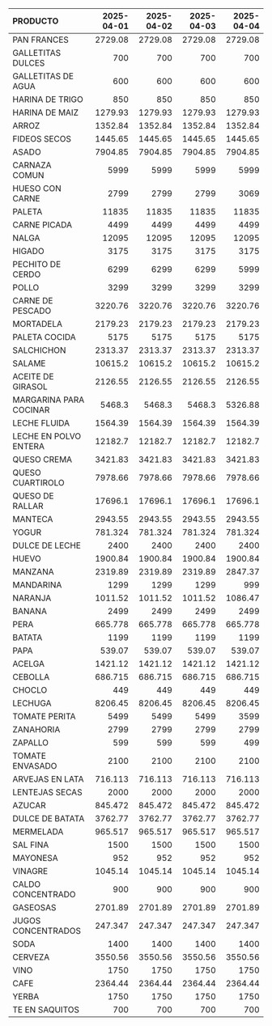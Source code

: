 | PRODUCTO               |   2025-04-01 |   2025-04-02 |   2025-04-03 |   2025-04-04 |
|:-----------------------|-------------:|-------------:|-------------:|-------------:|
| PAN FRANCES            |     2729.08  |     2729.08  |     2729.08  |     2729.08  |
| GALLETITAS DULCES      |      700     |      700     |      700     |      700     |
| GALLETITAS DE AGUA     |      600     |      600     |      600     |      600     |
| HARINA DE TRIGO        |      850     |      850     |      850     |      850     |
| HARINA DE MAIZ         |     1279.93  |     1279.93  |     1279.93  |     1279.93  |
| ARROZ                  |     1352.84  |     1352.84  |     1352.84  |     1352.84  |
| FIDEOS SECOS           |     1445.65  |     1445.65  |     1445.65  |     1445.65  |
| ASADO                  |     7904.85  |     7904.85  |     7904.85  |     7904.85  |
| CARNAZA COMUN          |     5999     |     5999     |     5999     |     5999     |
| HUESO CON CARNE        |     2799     |     2799     |     2799     |     3069     |
| PALETA                 |    11835     |    11835     |    11835     |    11835     |
| CARNE PICADA           |     4499     |     4499     |     4499     |     4499     |
| NALGA                  |    12095     |    12095     |    12095     |    12095     |
| HIGADO                 |     3175     |     3175     |     3175     |     3175     |
| PECHITO DE CERDO       |     6299     |     6299     |     6299     |     5999     |
| POLLO                  |     3299     |     3299     |     3299     |     3299     |
| CARNE DE PESCADO       |     3220.76  |     3220.76  |     3220.76  |     3220.76  |
| MORTADELA              |     2179.23  |     2179.23  |     2179.23  |     2179.23  |
| PALETA COCIDA          |     5175     |     5175     |     5175     |     5175     |
| SALCHICHON             |     2313.37  |     2313.37  |     2313.37  |     2313.37  |
| SALAME                 |    10615.2   |    10615.2   |    10615.2   |    10615.2   |
| ACEITE DE GIRASOL      |     2126.55  |     2126.55  |     2126.55  |     2126.55  |
| MARGARINA PARA COCINAR |     5468.3   |     5468.3   |     5468.3   |     5326.88  |
| LECHE FLUIDA           |     1564.39  |     1564.39  |     1564.39  |     1564.39  |
| LECHE EN POLVO ENTERA  |    12182.7   |    12182.7   |    12182.7   |    12182.7   |
| QUESO CREMA            |     3421.83  |     3421.83  |     3421.83  |     3421.83  |
| QUESO CUARTIROLO       |     7978.66  |     7978.66  |     7978.66  |     7978.66  |
| QUESO DE RALLAR        |    17696.1   |    17696.1   |    17696.1   |    17696.1   |
| MANTECA                |     2943.55  |     2943.55  |     2943.55  |     2943.55  |
| YOGUR                  |      781.324 |      781.324 |      781.324 |      781.324 |
| DULCE DE LECHE         |     2400     |     2400     |     2400     |     2400     |
| HUEVO                  |     1900.84  |     1900.84  |     1900.84  |     1900.84  |
| MANZANA                |     2319.89  |     2319.89  |     2319.89  |     2847.37  |
| MANDARINA              |     1299     |     1299     |     1299     |      999     |
| NARANJA                |     1011.52  |     1011.52  |     1011.52  |     1086.47  |
| BANANA                 |     2499     |     2499     |     2499     |     2499     |
| PERA                   |      665.778 |      665.778 |      665.778 |      665.778 |
| BATATA                 |     1199     |     1199     |     1199     |     1199     |
| PAPA                   |      539.07  |      539.07  |      539.07  |      539.07  |
| ACELGA                 |     1421.12  |     1421.12  |     1421.12  |     1421.12  |
| CEBOLLA                |      686.715 |      686.715 |      686.715 |      686.715 |
| CHOCLO                 |      449     |      449     |      449     |      449     |
| LECHUGA                |     8206.45  |     8206.45  |     8206.45  |     8206.45  |
| TOMATE PERITA          |     5499     |     5499     |     5499     |     3599     |
| ZANAHORIA              |     2799     |     2799     |     2799     |     2799     |
| ZAPALLO                |      599     |      599     |      599     |      499     |
| TOMATE ENVASADO        |     2100     |     2100     |     2100     |     2100     |
| ARVEJAS EN LATA        |      716.113 |      716.113 |      716.113 |      716.113 |
| LENTEJAS SECAS         |     2000     |     2000     |     2000     |     2000     |
| AZUCAR                 |      845.472 |      845.472 |      845.472 |      845.472 |
| DULCE DE BATATA        |     3762.77  |     3762.77  |     3762.77  |     3762.77  |
| MERMELADA              |      965.517 |      965.517 |      965.517 |      965.517 |
| SAL FINA               |     1500     |     1500     |     1500     |     1500     |
| MAYONESA               |      952     |      952     |      952     |      952     |
| VINAGRE                |     1045.14  |     1045.14  |     1045.14  |     1045.14  |
| CALDO CONCENTRADO      |      900     |      900     |      900     |      900     |
| GASEOSAS               |     2701.89  |     2701.89  |     2701.89  |     2701.89  |
| JUGOS CONCENTRADOS     |      247.347 |      247.347 |      247.347 |      247.347 |
| SODA                   |     1400     |     1400     |     1400     |     1400     |
| CERVEZA                |     3550.56  |     3550.56  |     3550.56  |     3550.56  |
| VINO                   |     1750     |     1750     |     1750     |     1750     |
| CAFE                   |     2364.44  |     2364.44  |     2364.44  |     2364.44  |
| YERBA                  |     1750     |     1750     |     1750     |     1750     |
| TE EN SAQUITOS         |      700     |      700     |      700     |      700     |